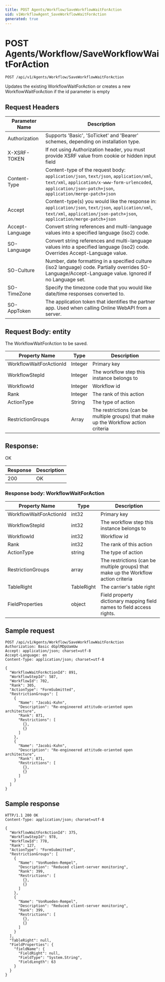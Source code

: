 ```yaml
---
title: POST Agents/Workflow/SaveWorkflowWaitForAction
uid: v1WorkflowAgent_SaveWorkflowWaitForAction
generated: true
---
```


# POST Agents/Workflow/SaveWorkflowWaitForAction

```http
POST /api/v1/Agents/Workflow/SaveWorkflowWaitForAction
```

Updates the existing WorkflowWaitForAction or creates a new WorkflowWaitForAction if the id parameter is empty








## Request Headers

| Parameter Name | Description |
|----------------|-------------|
| Authorization  | Supports 'Basic', 'SoTicket' and 'Bearer' schemes, depending on installation type. |
| X-XSRF-TOKEN   | If not using Authorization header, you must provide XSRF value from cookie or hidden input field |
| Content-Type | Content-type of the request body: `application/json`, `text/json`, `application/xml`, `text/xml`, `application/x-www-form-urlencoded`, `application/json-patch+json`, `application/merge-patch+json` |
| Accept         | Content-type(s) you would like the response in: `application/json`, `text/json`, `application/xml`, `text/xml`, `application/json-patch+json`, `application/merge-patch+json` |
| Accept-Language | Convert string references and multi-language values into a specified language (iso2) code. |
| SO-Language | Convert string references and multi-language values into a specified language (iso2) code. Overrides Accept-Language value. |
| SO-Culture | Number, date formatting in a specified culture (iso2 language) code. Partially overrides SO-Language/Accept-Language value. Ignored if no Language set. |
| SO-TimeZone | Specify the timezone code that you would like date/time responses converted to. |
| SO-AppToken | The application token that identifies the partner app. Used when calling Online WebAPI from a server. |

## Request Body: entity 

The WorkflowWaitForAction to be saved. 

| Property Name | Type |  Description |
|----------------|------|--------------|
| WorkflowWaitForActionId | Integer | Primary key |
| WorkflowStepId | Integer | The workflow step this instance belongs to |
| WorkflowId | Integer | Workflow id |
| Rank | Integer | The rank of this action |
| ActionType | String | The type of action |
| RestrictionGroups | Array | The restrictions (can be multiple groups) that make up the Workflow action criteria |

## Response:

OK

| Response | Description |
|----------------|-------------|
| 200 | OK |

### Response body: WorkflowWaitForAction

| Property Name | Type |  Description |
|----------------|------|--------------|
| WorkflowWaitForActionId | int32 | Primary key |
| WorkflowStepId | int32 | The workflow step this instance belongs to |
| WorkflowId | int32 | Workflow id |
| Rank | int32 | The rank of this action |
| ActionType | string | The type of action |
| RestrictionGroups | array | The restrictions (can be multiple groups) that make up the Workflow action criteria |
| TableRight | TableRight | The carrier's table right |
| FieldProperties | object | Field property dictionary mapping field names to field access rights. |

## Sample request

```http!
POST /api/v1/Agents/Workflow/SaveWorkflowWaitForAction
Authorization: Basic dGplMDpUamUw
Accept: application/json; charset=utf-8
Accept-Language: en
Content-Type: application/json; charset=utf-8

{
  "WorkflowWaitForActionId": 891,
  "WorkflowStepId": 587,
  "WorkflowId": 702,
  "Rank": 305,
  "ActionType": "FormSubmitted",
  "RestrictionGroups": [
    {
      "Name": "Jacobi-Kuhn",
      "Description": "Re-engineered attitude-oriented open architecture",
      "Rank": 871,
      "Restrictions": [
        {},
        {}
      ]
    },
    {
      "Name": "Jacobi-Kuhn",
      "Description": "Re-engineered attitude-oriented open architecture",
      "Rank": 871,
      "Restrictions": [
        {},
        {}
      ]
    }
  ]
}
```

## Sample response

```http_
HTTP/1.1 200 OK
Content-Type: application/json; charset=utf-8

{
  "WorkflowWaitForActionId": 375,
  "WorkflowStepId": 978,
  "WorkflowId": 778,
  "Rank": 127,
  "ActionType": "FormSubmitted",
  "RestrictionGroups": [
    {
      "Name": "VonRueden-Rempel",
      "Description": "Reduced client-server monitoring",
      "Rank": 399,
      "Restrictions": [
        {},
        {}
      ]
    },
    {
      "Name": "VonRueden-Rempel",
      "Description": "Reduced client-server monitoring",
      "Rank": 399,
      "Restrictions": [
        {},
        {}
      ]
    }
  ],
  "TableRight": null,
  "FieldProperties": {
    "fieldName": {
      "FieldRight": null,
      "FieldType": "System.String",
      "FieldLength": 63
    }
  }
}
```